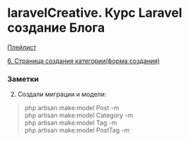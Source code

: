 # laravelCreative. Курс Laravel создание Блога  

[Плейлист](https://www.youtube.com/watch?v=UqlVcp21X7c&list=PLd2_Os8Cj3t8StX6GztbdMIUXmgPuingB)  

[6. Страница создания категории(форма создания)](https://www.youtube.com/watch?v=I9k8eFAsbCY&list=PLd2_Os8Cj3t8StX6GztbdMIUXmgPuingB&index=7)

### Заметки  

2. Создали миграции и модели:  

> php artisan make:model Post -m  
> php artisan make:model Category -m  
> php artisan make:model Tag -m  
> php artisan make:model PostTag -m  

